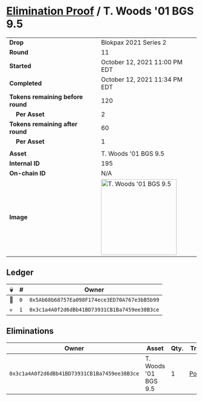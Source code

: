 # [Elimination Proof](./readme.md) / T. Woods &#039;01 BGS 9.5

|||
|---|---|
| **Drop** | Blokpax 2021 Series 2 |
| **Round** | 11 |
| **Started** | October 12, 2021 11:00 PM EDT |
| **Completed** | October 12, 2021 11:34 PM EDT |
| **Tokens remaining before round** | 120 |
| **&nbsp;&nbsp;&nbsp;&nbsp;Per Asset** | 2 |
| **Tokens remaining after round** | 60 |
| **&nbsp;&nbsp;&nbsp;&nbsp;Per Asset** | 1 |
| | |
| **Asset** | T. Woods &#039;01 BGS 9.5 |
| **Internal ID** | 195 |
| **On-chain ID** | N/A |
| **Image** | <img src="https://tcdn.blokpax.com/9484ebfa-6300-46f4-8746-358855dbe497/9b0c4cc51974a7214791fb9457ad310324fddf1a261e95d3d8072b7d249d61f3.jpg" height="200" alt="T. Woods &#039;01 BGS 9.5" /> |

## Ledger

| 💀 | # | Owner |
| --- | --- | --- |
| 👑 | `0` | `0x5Ab68b68757Ea098F174ece3ED70A767e3bB5b99` |
| 💀 | `1` | `0x3c1a4A0f2d6dBb41BD73931CB1Ba7459ee38B3ce` |


## Eliminations

| Owner | Asset | Qty. | Transaction |
| --- | --- | --- | --- |
| `0x3c1a4A0f2d6dBb41BD73931CB1Ba7459ee38B3ce` | T. Woods '01 BGS 9.5 | 1 | [Polygonscan](https://polygonscan.com/tx/0x19aaa5325c91dd5346395b34e674aac402ed646e852ea192fc810d9f92389f87) |
